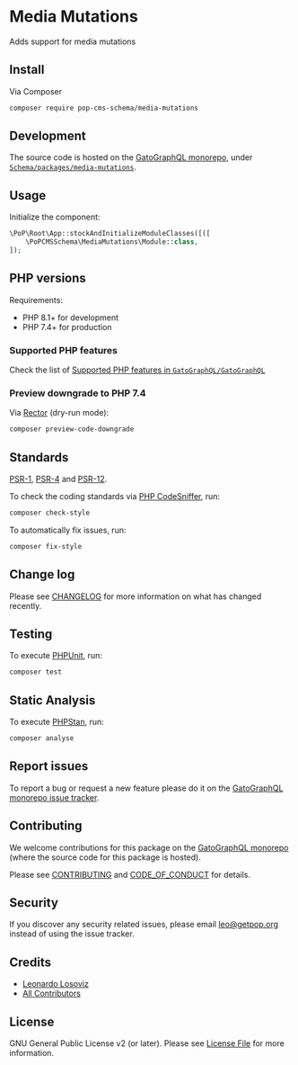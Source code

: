 # Media Mutations

<!--
[![Build Status][ico-travis]][link-travis]
[![Quality Score][ico-code-quality]][link-code-quality]
[![Software License][ico-license]](LICENSE.md)
[![Latest Version on Packagist][ico-version]][link-packagist]
[![Coverage Status][ico-scrutinizer]][link-scrutinizer]
[![Total Downloads][ico-downloads]][link-downloads]
-->

Adds support for media mutations

## Install

Via Composer

``` bash
composer require pop-cms-schema/media-mutations
```

## Development

The source code is hosted on the [GatoGraphQL monorepo](https://github.com/GatoGraphQL/GatoGraphQL), under [`Schema/packages/media-mutations`](https://github.com/GatoGraphQL/GatoGraphQL/tree/master/layers/Schema/packages/media-mutations).

## Usage

Initialize the component:

``` php
\PoP\Root\App::stockAndInitializeModuleClasses([([
    \PoPCMSSchema\MediaMutations\Module::class,
]);
```

## PHP versions

Requirements:

- PHP 8.1+ for development
- PHP 7.4+ for production

### Supported PHP features

Check the list of [Supported PHP features in `GatoGraphQL/GatoGraphQL`](https://github.com/GatoGraphQL/GatoGraphQL/blob/master/docs/supported-php-features.md)

### Preview downgrade to PHP 7.4

Via [Rector](https://github.com/rectorphp/rector) (dry-run mode):

```bash
composer preview-code-downgrade
```

## Standards

[PSR-1](https://www.php-fig.org/psr/psr-1), [PSR-4](https://www.php-fig.org/psr/psr-4) and [PSR-12](https://www.php-fig.org/psr/psr-12).

To check the coding standards via [PHP CodeSniffer](https://github.com/squizlabs/PHP_CodeSniffer), run:

``` bash
composer check-style
```

To automatically fix issues, run:

``` bash
composer fix-style
```

## Change log

Please see [CHANGELOG](CHANGELOG.md) for more information on what has changed recently.

## Testing

To execute [PHPUnit](https://phpunit.de/), run:

``` bash
composer test
```

## Static Analysis

To execute [PHPStan](https://github.com/phpstan/phpstan), run:

``` bash
composer analyse
```

## Report issues

To report a bug or request a new feature please do it on the [GatoGraphQL monorepo issue tracker](https://github.com/GatoGraphQL/GatoGraphQL/issues).

## Contributing

We welcome contributions for this package on the [GatoGraphQL monorepo](https://github.com/GatoGraphQL/GatoGraphQL) (where the source code for this package is hosted).

Please see [CONTRIBUTING](CONTRIBUTING.md) and [CODE_OF_CONDUCT](CODE_OF_CONDUCT.md) for details.

## Security

If you discover any security related issues, please email leo@getpop.org instead of using the issue tracker.

## Credits

- [Leonardo Losoviz][link-author]
- [All Contributors][link-contributors]

## License

GNU General Public License v2 (or later). Please see [License File](LICENSE.md) for more information.

[ico-version]: https://img.shields.io/packagist/v/pop-cms-schema/media-mutations.svg?style=flat-square
[ico-license]: https://img.shields.io/badge/license-GPLv2-brightgreen.svg?style=flat-square
[ico-travis]: https://img.shields.io/travis/pop-cms-schema/media-mutations/master.svg?style=flat-square
[ico-scrutinizer]: https://img.shields.io/scrutinizer/coverage/g/pop-cms-schema/media-mutations.svg?style=flat-square
[ico-code-quality]: https://img.shields.io/scrutinizer/g/pop-cms-schema/media-mutations.svg?style=flat-square
[ico-downloads]: https://img.shields.io/packagist/dt/pop-cms-schema/media-mutations.svg?style=flat-square

[link-packagist]: https://packagist.org/packages/pop-cms-schema/media-mutations
[link-travis]: https://travis-ci.org/pop-cms-schema/media-mutations
[link-scrutinizer]: https://scrutinizer-ci.com/g/pop-cms-schema/media-mutations/code-structure
[link-code-quality]: https://scrutinizer-ci.com/g/pop-cms-schema/media-mutations
[link-downloads]: https://packagist.org/packages/pop-cms-schema/media-mutations
[link-author]: https://github.com/leoloso
[link-contributors]: ../../../../../../contributors
